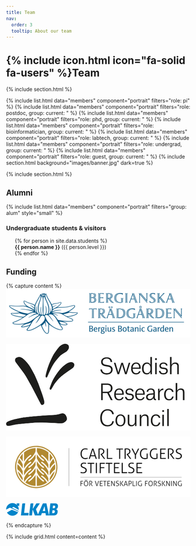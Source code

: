 ```yaml
---
title: Team
nav:
  order: 3
  tooltip: About our team
---
```


# {% include icon.html icon="fa-solid fa-users" %}Team

{% include section.html %}

{% include list.html data="members" component="portrait" filters="role: pi" %}
{% include list.html data="members" component="portrait" filters="role: postdoc, group: current: " %}
{% include list.html data="members" component="portrait" filters="role: phd, group: current: " %}
{% include list.html data="members" component="portrait" filters="role: bioinformatician, group: current: " %}
{% include list.html data="members" component="portrait" filters="role: labtech, group: current: " %}
{% include list.html data="members" component="portrait" filters="role: undergrad, group: current: " %}
{% include list.html data="members" component="portrait" filters="role: guest, group: current: " %}
{% include section.html background="images/banner.jpg" dark=true %}

{% include section.html %}

## Alumni

{% include list.html data="members" component="portrait" filters="group: alum" style="small" %}

### Undergraduate students & visitors
<ul style="list-style: none;">
  {% for person in site.data.students %}
      <li><b>{{ person.name }}</b> ({{ person.level }})</li>
  {% endfor %}
</ul>

## Funding

{% capture content %}
[![Bergianska stiftelsen](/images/funding_logos/bergianska.png)](https://www.bergianska.se/)

[![Vetenskapsrådet](/images/funding_logos/vr.png)](https://www.vr.se/)

[![Carl Tryggers stiftelse](/images/funding_logos/CTS_logotyp.svg)](https://www.carltryggersstiftelse.se/)

[![LKAB Kiruna](/images/funding_logos/LKAB_logo_blue.svg)](https://lkab.com/en/)

{% endcapture %}

{% include grid.html content=content %}
